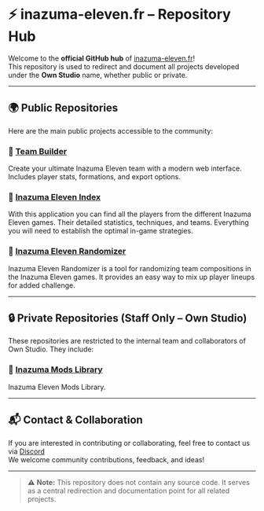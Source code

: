 # ⚡ inazuma-eleven.fr – Repository Hub

Welcome to the **official GitHub hub** of [inazuma-eleven.fr](https://inazuma-eleven.fr)!  
This repository is used to redirect and document all projects developed under the **Own Studio** name, whether public or private.

---

## 🌍 Public Repositories

Here are the main public projects accessible to the community:

### 🔸 [Team Builder](https://github.com/realt0w/team-builder)
Create your ultimate Inazuma Eleven team with a modern web interface.  
Includes player stats, formations, and export options.

### 🔸 [Inazuma Eleven Index](https://github.com/realt0w/inazuma-index)
With this application you can find all the players from the different Inazuma Eleven games. Their detailed statistics, techniques, and teams. Everything you will need to establish the optimal in-game strategies.

### 🔸 [Inazuma Eleven Randomizer](https://github.com/FuRyMatZ/Inazuma-Eleven-Randomizer)
Inazuma Eleven Randomizer is a tool for randomizing team compositions in the Inazuma Eleven games. It provides an easy way to mix up player lineups for added challenge.

---

## 🔒 Private Repositories (Staff Only – Own Studio)

These repositories are restricted to the internal team and collaborators of Own Studio. They include:

### 🔹 [Inazuma Mods Library](https://github.com/realt0w/inazumamodslibrary)
Inazuma Eleven Mods Library.

---

## 📬 Contact & Collaboration

If you are interested in contributing or collaborating, feel free to contact us via [Discord](https://discord.gg/SD9KK3GpVm)  
We welcome community contributions, feedback, and ideas!

---

> ⚠️ **Note:** This repository does not contain any source code. It serves as a central redirection and documentation point for all related projects.
